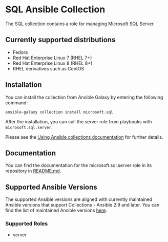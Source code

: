 SQL Ansible Collection
=====================================

The SQL collection contains a role for managing Microsoft SQL Server.

## Currently supported distributions

* Fedora
* Red Hat Enterprise Linux 7 (RHEL 7+)
* Red Hat Enterprise Linux 8 (RHEL 8+)
* RHEL derivatives such as CentOS

## Installation

You can install the collection from Ansible Galaxy by entering the following command:

```
ansible-galaxy collection install microsoft.sql
```

After the installation, you can call the server role from playbooks with `microsoft.sql.server`.

Please see the [Using Ansible collections documentation](https://docs.ansible.com/ansible/devel/user_guide/collections_using.html) for further details.

## Documentation

You can find the documentation for the microsoft.sql.server role in its repository in [README.md](https://github.com/linux-system-roles/mssql/blob/master/README.md).

## Supported Ansible Versions

The supported Ansible versions are aligned with currently maintained Ansible versions that support Collections - Ansible 2.9 and later. You can find the list of maintained Ansible versions [here](https://docs.ansible.com/ansible/latest/reference_appendices/release_and_maintenance.html#release-status).


### Supported Roles

<!--ts-->
  * server
<!--te-->
